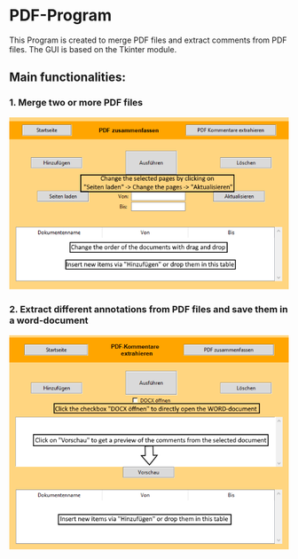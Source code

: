# PDF-Program
This Program is created to merge PDF files and extract comments from PDF files. The GUI is based on the Tkinter module.

## Main functionalities:
### 1. Merge two or more PDF files
![PDF Merge](https://github.com/JoPaVe/PDF-Program/blob/main/Merge_documents_description.png)

### 2. Extract different annotations from PDF files and save them in a word-document
![PDF Extract](https://github.com/JoPaVe/PDF-Program/blob/main/Comment_extraction_description.png)
